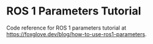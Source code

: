 # ROS 1 Parameters Tutorial

Code reference for ROS 1 parameters tutorial at https://foxglove.dev/blog/how-to-use-ros1-parameters.
